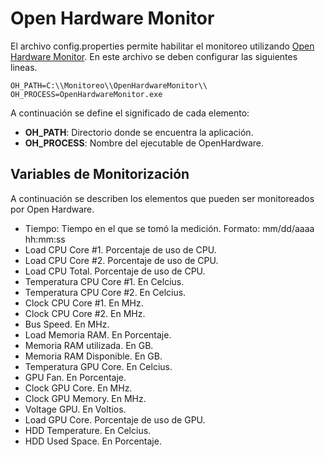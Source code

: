 # Open Hardware Monitor

El archivo config.properties permite habilitar el monitoreo utilizando [Open Hardware Monitor](http://openhardwaremonitor.org/). En este archivo se deben configurar las siguientes lineas.

```
OH_PATH=C:\\Monitoreo\\OpenHardwareMonitor\\
OH_PROCESS=OpenHardwareMonitor.exe
```

A continuación se define el significado de cada elemento:

* **OH_PATH**: Directorio donde se encuentra la aplicación.
* **OH_PROCESS**: Nombre del ejecutable de OpenHardware.

## Variables de Monitorización

A continuación se describen los elementos que pueden ser monitoreados por Open Hardware.

* Tiempo: Tiempo en el que se tomó la medición. Formato: mm/dd/aaaa hh:mm:ss
* Load CPU Core #1. Porcentaje de uso de CPU.
* Load CPU Core #2. Porcentaje de uso de CPU.
* Load CPU Total. Porcentaje de uso de CPU.
* Temperatura CPU Core #1. En Celcius.
* Temperatura CPU Core #2. En Celcius.
* Clock CPU Core #1. En MHz.
* Clock CPU Core #2. En MHz.
* Bus Speed. En MHz.
* Load Memoria RAM. En Porcentaje.
* Memoria RAM utilizada. En GB.
* Memoria RAM Disponible. En GB.
* Temperatura GPU Core. En Celcius.
* GPU Fan. En Porcentaje.
* Clock GPU Core. En MHz.
* Clock GPU Memory. En MHz.
* Voltage GPU. En Voltios.
* Load GPU Core. Porcentaje de uso de GPU.
* HDD Temperature. En Celcius.
* HDD Used Space. En Porcentaje.



